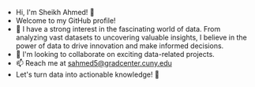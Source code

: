 * Hi, I'm Sheikh Ahmed! 👋
* Welcome to my GitHub profile!
* 👀 I have a strong interest in the fascinating world of data. From analyzing vast datasets to uncovering valuable insights, I believe in the power of data to drive innovation and make informed decisions.
* 💞️ I'm looking to collaborate on exciting data-related projects.
* 📫 Reach me at sahmed5@gradcenter.cuny.edu
* Let's turn data into actionable knowledge! 🚀

